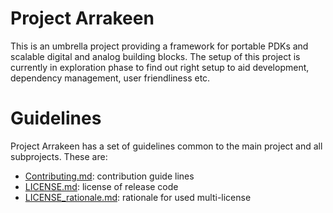 # Project Arrakeen

This is an umbrella project providing a framework for portable PDKs and scalable digital and analog building blocks.
The setup of this project is currently in exploration phase to find out right setup to aid development, dependency management, user friendliness etc.

# Guidelines

Project Arrakeen has a set of guidelines common to the main project and all subprojects. These are:

* [Contributing.md](Contributing.md): contribution guide lines
* [LICENSE.md](LICENSE.md): license of release code
* [LICENSE_rationale.md](LICENSE_rationale.md): rationale for used multi-license
